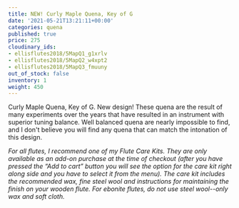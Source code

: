 ```yaml
---
title: NEW! Curly Maple Quena, Key of G
date: '2021-05-21T13:21:11+00:00'
categories: quena
published: true
price: 275
cloudinary_ids:
- ellisflutes2018/5MapQ1_g1xrlv
- ellisflutes2018/5MapQ2_w4xpt2
- ellisflutes2018/5MapQ3_fmuuny
out_of_stock: false
inventory: 1
weight: 450
---
```


Curly Maple Quena, Key of G.  New design! These quena are the result of many experiments over the years that have resulted in an instrument with superior tuning balance.   Well balanced quena are nearly impossible to find, and I don't believe you will find any quena that can match the intonation of this design.

*For all flutes, I recommend one of my Flute Care Kits.  They are only available as an add-on purchase at the time of checkout (after you have pressed the “Add to cart” button you will see the option for the care kit right along side and you have to select it from the menu). The care kit includes the recommended wax, fine steel wool and instructions for maintaining the finish on your wooden flute.  For ebonite flutes, do not use steel wool--only wax and soft cloth.*